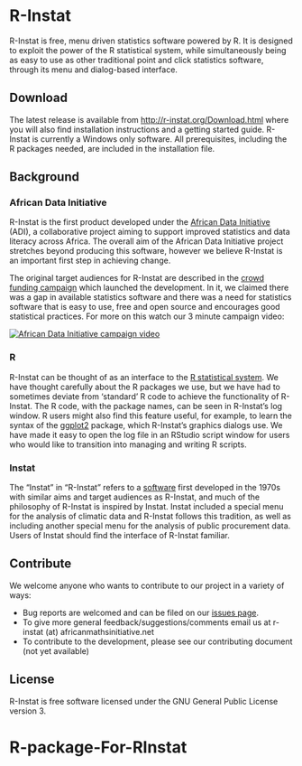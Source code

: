 # R-Instat

R-Instat is free, menu driven statistics software powered by R. It is designed to exploit the power of the R statistical system, while simultaneously being as easy to use as other traditional point and click statistics software, through its menu and dialog-based interface.

## Download

The latest release is available from http://r-instat.org/Download.html where you will also find installation instructions and a getting started guide. R-Instat is currently a Windows only software. All prerequisites, including the R packages needed, are included in the installation file.

## Background

### African Data Initiative

R-Instat is the first product developed under the [African Data Initiative](http://africandata.org/) (ADI), a collaborative project aiming to support improved statistics and data literacy across Africa. The overall aim of the African Data Initiative project stretches beyond producing this software, however we believe R-Instat is an important first step in achieving change.

The original target audiences for R-Instat are described in the [crowd funding campaign](https://chuffed.org/project/africandatainitiative) which launched the development. In it, we claimed there was a gap in available statistics software and there was a need for statistics software that is easy to use, free and open source and encourages good statistical practices. For more on this watch our 3 minute campaign video:

[![African Data Initiative campaign video](http://img.youtube.com/vi/0_YAjLBVPrI/0.jpg)](http://www.youtube.com/watch?v=0_YAjLBVPrI)

### R

R-Instat can be thought of as an interface to the [R statistical system](https://www.r-project.org/). We have thought carefully about the R packages we use, but we have had to sometimes deviate from ‘standard’ R code to achieve the functionality of R-Instat. The R code, with the package names, can be seen in R-Instat’s log window. R users might also find this feature useful, for example, to learn the syntax of the [ggplot2](http://ggplot2.org/) package, which R-Instat’s graphics dialogs use. We have made it easy to open the log file in an RStudio script window for users who would like to transition into managing and writing R scripts.

### Instat

The “Instat” in “R-Instat” refers to a [software](https://www.reading.ac.uk/ssc/resourcepage/instat.php) first developed in the 1970s with similar aims and target audiences as R-Instat, and much of the philosophy of R-Instat is inspired by Instat. Instat included a special menu for the analysis of climatic data and R-Instat follows this tradition, as well as including another special menu for the analysis of public procurement data. Users of Instat should find the interface of R-Instat familiar.

## Contribute

We welcome anyone who wants to contribute to our project in a variety of ways:

- Bug reports are welcomed and can be filed on our [issues page](https://github.com/africanmathsinitiative/R-Instat/issues).
- To give more general feedback/suggestions/comments email us at r-instat (at) africanmathsinitiative.net
- To contribute to the development, please see our contributing document (not yet available)

## License

R-Instat is free software licensed under the GNU General Public License version 3.
# R-package-For-RInstat
